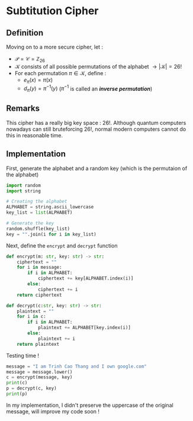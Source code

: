 # Subtitution Cipher

## Definition

Moving on to a more secure cipher, let :

+ $\mathscr{P} = \mathscr{C} = \mathbb{Z}_{26}$
+ $\mathscr{K}$ consists of all possible permutations of the alphabet $\longrightarrow \left| \mathscr{K} \right| = 26!$
+ For each permutation $\pi \in \mathscr{K}$, define :
	+ $e_\pi(x) = \pi(x)$
	+ $d_\pi(y) = \pi^{-1}(y)$ ($\pi^{-1}$ is called an ***inverse permutation***)

## Remarks

This cipher has a really big key space : $26!$. Although quantum computers nowadays can still bruteforcing 26!, normal modern computers cannot do this in reasonable time.

## Implementation

First, generate the alphabet and a random key (which is the permutaion of the alphabet)

```Python
import random
import string

# Creating the alphabet
ALPHABET = string.ascii_lowercase
key_list = list(ALPHABET)

# Generate the key
random.shuffle(key_list)
key = "".join(i for i in key_list)
```



Next, define the `encrypt` and `decrypt` function

```Python
def encrypt(m: str, key: str) -> str:
    ciphertext = ""
    for i in message:
        if i in ALPHABET:
            ciphertext += key[ALPHABET.index(i)]
        else:
            ciphertext += i
    return ciphertext

def decrypt(c:str, key: str) -> str:
    plaintext = ""
    for i in c:
        if i in ALPHABET:
            plaintext += ALPHABET[key.index(i)]
        else:
            plaintext += i
    return plaintext
```



Testing time !

```Python
message = "I am Trinh Cao Thang and I own google.com"
message = message.lower()
c = encrypt(message, key)
print(c)
p = decrypt(c, key)
print(p)
```

In my implementation, I didn't preserve the uppercase of the original message, will improve my code soon !









